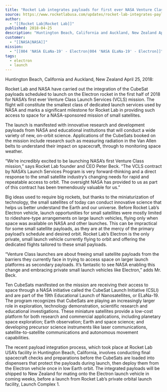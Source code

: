 ```yaml
---
title: "Rocket Lab integrates payloads for first ever NASA Venture Class Launch Services Mission "
source: https://www.rocketlabusa.com/updates/rocket-lab-integrates-payloads-for-first-ever-nasa-venture-class-launch-services-mission/
author:
  - "[[Rocket Lab|Rocket Lab]]"
published: 2018-04-25
description: "Huntington Beach, California and Auckland, New Zealand April 25, 2018:"
customer:
  - "[[NASA|NASA]]"
mission:
  - "[[004 'NASA ELaNa-19' - Electron|004 'NASA ELaNa-19' - Electron]]"
tags:
  - electron
  - launch
---
```

Huntington Beach, California and Auckland, New Zealand April 25, 2018:

Rocket Lab and NASA have carried out the integration of the CubeSat payloads scheduled to launch on the Electron rocket in the first half of 2018 for NASA’s first ever Venture Class Launch Services (VCLS) mission. The flight will constitute the smallest class of dedicated launch services used by NASA and marks a significant milestone for Rocket Lab in providing such access to space for a NASA-sponsored mission of small satellites.

The launch is manifested with innovative research and development payloads from NASA and educational institutions that will conduct a wide variety of new, on-orbit science. Applications of the CubeSats booked on the mission include research such as measuring radiation in the Van Allen belts to understand their impact on spacecraft, through to monitoring space weather.

“We’re incredibly excited to be launching NASA’s first Venture Class mission,” says Rocket Lab founder and CEO Peter Beck. “The VCLS contract by NASA’s Launch Services Program is very forward-thinking and a direct response to the small satellite industry’s changing needs for rapid and repeatable access to orbit. The oversight NASA has provided to us as part of this contract has been tremendously valuable for us.”

Big ideas used to require big rockets, but thanks to the miniaturization of technology, the small satellites of today can conduct innovative science that helps us better understand the Earth and our universe. Before Rocket Lab’s Electron vehicle, launch opportunities for small satellites were mostly limited to rideshare-type arrangements on large launch vehicles, flying only when space was available on NASA and other launches. This can be impractical for some small satellite payloads, as they are at the mercy of the primary payload’s schedule and desired orbit. Rocket Lab’s Electron is the only private, small launch vehicle currently flying to orbit and offering the dedicated flights tailored to these small payloads.

“Venture Class launches are about freeing small satellite payloads from the barriers they currently face in trying to access space on larger launch platforms as secondary payloads. It’s fantastic to see NASA enabling this change and embracing private small launch vehicles like Electron,” adds Mr. Beck.

Ten CubeSats manifested on the mission are receiving their access to space through a NASA initiative called the CubeSat Launch Initiative (CSLI) and are part of the 19th Educational Launch of Nanosatellites, or ELaNa-19. The program recognizes that CubeSats are playing an increasingly larger role in exploration, technology demonstration, scientific research and educational investigations. These miniature satellites provide a low-cost platform for both research and commercial applications, including planetary space exploration; Earth observation; Earth and space science; and developing precursor science instruments like laser communications, satellite-to-satellite communications and autonomous movement capabilities.

The recent payload integration process, which took place at Rocket Lab USA’s facility in Huntington Beach, California, involves conducting final spacecraft checks and preparations before the CubeSats are loaded into dispensers that protect the payloads during launch, then deploy them from the Electron vehicle once in low Earth orbit. The integrated payloads will be shipped to New Zealand for mating onto the Electron launch vehicle in coming weeks, before a launch from Rocket Lab’s private orbital launch facility, Launch Complex 1.